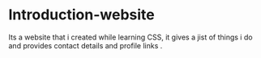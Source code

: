 # Introduction-website
Its a website that i created while learning CSS, it gives a jist of things i do and provides contact details and profile links .
